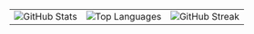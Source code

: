<table>
  <tr>
    <td><img src="https://github-readme-stats.vercel.app/api?username=ottjb&show_icons=true&theme=radical" alt="GitHub Stats"></td>
    <td><img src="https://github-readme-stats.vercel.app/api/top-langs/?username=ottjb&layout=compact&theme=radical" alt="Top Languages"></td>
    <td><img src="https://streak-stats.demolab.com/?user=ottjb&theme=radical" alt="GitHub Streak"></td>
  </tr>
</table>
